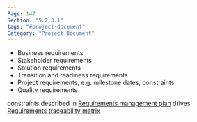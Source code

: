 ```yaml
---
Page: 147
Section: "5.2.3.1"
tags: "#project-document"
Category: "Project Document"
---
```

* Business requirements
* Stakeholder requirements
* Solution requirements
* Transition and readiness requirements
* Project requirements, e.g. milestone dates, constraints
* Quality requirements


constraints described in [Requirements management plan](Requirements%20management%20plan.md)
drives [Requirements traceability matrix](Requirements%20traceability%20matrix.md)


